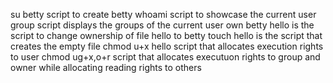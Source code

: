 su betty script to create betty
whoami script to showcase the current user 
group script displays the groups of the current user
own betty hello is the script to change ownership of file hello to betty
touch hello is the script that creates the empty file 
chmod u+x hello script that allocates execution rights to user 
chmod ug+x,o+r script that allocates executuon rights to group and owner while allocating reading rights to others 

